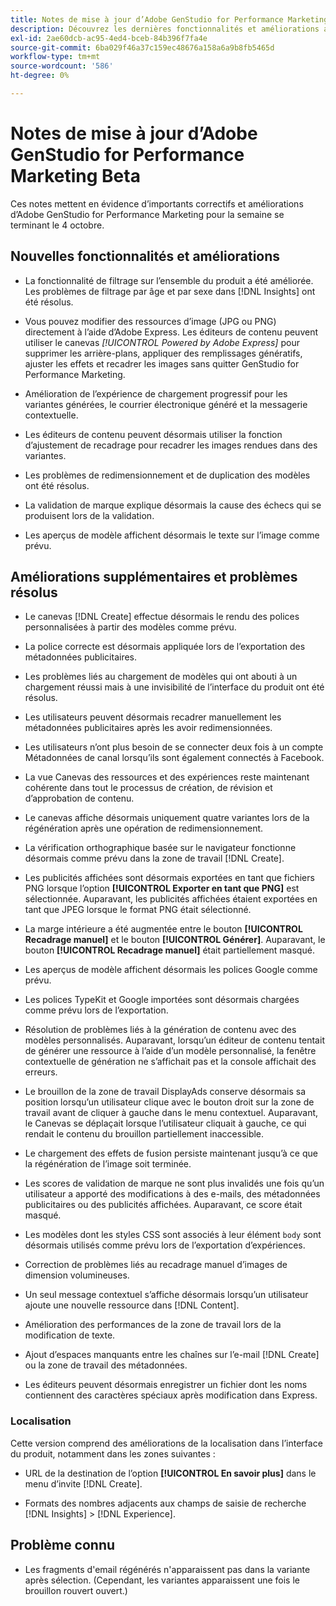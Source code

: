 ```yaml
---
title: Notes de mise à jour d’Adobe GenStudio for Performance Marketing Beta
description: Découvrez les dernières fonctionnalités et améliorations apportées à Adobe GenStudio for Performance Marketing.
exl-id: 2ae60dcb-ac95-4ed4-bceb-84b396f7fa4e
source-git-commit: 6ba029f46a37c159ec48676a158a6a9b8fb5465d
workflow-type: tm+mt
source-wordcount: '586'
ht-degree: 0%

---
```


# Notes de mise à jour d’Adobe GenStudio for Performance Marketing Beta

Ces notes mettent en évidence d’importants correctifs et améliorations d’Adobe GenStudio for Performance Marketing pour la semaine se terminant le 4 octobre.

## Nouvelles fonctionnalités et améliorations

* La fonctionnalité de filtrage sur l’ensemble du produit a été améliorée. Les problèmes de filtrage par âge et par sexe dans [!DNL Insights] ont été résolus.  <!-- GS-1198 -->

* Vous pouvez modifier des ressources d’image (JPG ou PNG) directement à l’aide d’Adobe Express. Les éditeurs de contenu peuvent utiliser le canevas _[!UICONTROL Powered by Adobe Express]_ pour supprimer les arrière-plans, appliquer des remplissages génératifs, ajuster les effets et recadrer les images sans quitter GenStudio for Performance Marketing. <!-- GS-4615 -->

* Amélioration de l’expérience de chargement progressif pour les variantes générées, le courrier électronique généré et la messagerie contextuelle. <!-- GS-4651 3062-->

* Les éditeurs de contenu peuvent désormais utiliser la fonction d’ajustement de recadrage pour recadrer les images rendues dans des variantes. <!-- GS-2342 -->

* Les problèmes de redimensionnement et de duplication des modèles ont été résolus. <!-- GS-4895 -->

* La validation de marque explique désormais la cause des échecs qui se produisent lors de la validation.

* Les aperçus de modèle affichent désormais le texte sur l’image comme prévu. <!-- GS-5917 -->

## Améliorations supplémentaires et problèmes résolus

* Le canevas [!DNL Create] effectue désormais le rendu des polices personnalisées à partir des modèles comme prévu. <!-- GS-3415 -->

* La police correcte est désormais appliquée lors de l’exportation des métadonnées publicitaires. <!-- GS-5875 -->

* Les problèmes liés au chargement de modèles qui ont abouti à un chargement réussi mais à une invisibilité de l’interface du produit ont été résolus. <!-- GS-4815 5650-->

* Les utilisateurs peuvent désormais recadrer manuellement les métadonnées publicitaires après les avoir redimensionnées. <!-- GS-5871 -->

* Les utilisateurs n’ont plus besoin de se connecter deux fois à un compte Métadonnées de canal lorsqu’ils sont également connectés à Facebook. <!-- GS-3009 -->

* La vue Canevas des ressources et des expériences reste maintenant cohérente dans tout le processus de création, de révision et d’approbation de contenu. <!-- GS-5877 -->

* Le canevas affiche désormais uniquement quatre variantes lors de la régénération après une opération de redimensionnement. <!-- GS-5869 -->

* La vérification orthographique basée sur le navigateur fonctionne désormais comme prévu dans la zone de travail [!DNL Create]. <!-- GS-5760 -->

* Les publicités affichées sont désormais exportées en tant que fichiers PNG lorsque l’option **[!UICONTROL Exporter en tant que PNG]** est sélectionnée. Auparavant, les publicités affichées étaient exportées en tant que JPEG lorsque le format PNG était sélectionné. <!-- GS-5545 -->

* La marge intérieure a été augmentée entre le bouton **[!UICONTROL Recadrage manuel]** et le bouton **[!UICONTROL Générer]**. Auparavant, le bouton **[!UICONTROL Recadrage manuel]** était partiellement masqué. <!-- GS-6084 -->

* Les aperçus de modèle affichent désormais les polices Google comme prévu. <!-- GS-5946 -->

* Les polices TypeKit et Google importées sont désormais chargées comme prévu lors de l’exportation. <!-- GS-5948 -->

* Résolution de problèmes liés à la génération de contenu avec des modèles personnalisés. Auparavant, lorsqu’un éditeur de contenu tentait de générer une ressource à l’aide d’un modèle personnalisé, la fenêtre contextuelle de génération ne s’affichait pas et la console affichait des erreurs. <!-- GS-5262 -->

* Le brouillon de la zone de travail DisplayAds conserve désormais sa position lorsqu’un utilisateur clique avec le bouton droit sur la zone de travail avant de cliquer à gauche dans le menu contextuel. Auparavant, le Canevas se déplaçait lorsque l’utilisateur cliquait à gauche, ce qui rendait le contenu du brouillon partiellement inaccessible.  <!-- GS-5687 -->

* Le chargement des effets de fusion persiste maintenant jusqu’à ce que la régénération de l’image soit terminée.  <!-- GS-5811 -->

* Les scores de validation de marque ne sont plus invalidés une fois qu’un utilisateur a apporté des modifications à des e-mails, des métadonnées publicitaires ou des publicités affichées. Auparavant, ce score était masqué. <!-- GS-5379 -->

* Les modèles dont les styles CSS sont associés à leur élément `body` sont désormais utilisés comme prévu lors de l’exportation d’expériences. <!-- GS-5947 -->

* Correction de problèmes liés au recadrage manuel d’images de dimension volumineuses. <!-- GS-6039 -->

* Un seul message contextuel s’affiche désormais lorsqu’un utilisateur ajoute une nouvelle ressource dans [!DNL Content]. <!-- GS-5020 -->

* Amélioration des performances de la zone de travail lors de la modification de texte.  <!-- GS-5118 -->

* Ajout d’espaces manquants entre les chaînes sur l’e-mail [!DNL Create] ou la zone de travail des métadonnées. <!-- GS-5019 -->

* Les éditeurs peuvent désormais enregistrer un fichier dont les noms contiennent des caractères spéciaux après modification dans Express. <!-- GS-6131 -->

### Localisation

Cette version comprend des améliorations de la localisation dans l’interface du produit, notamment dans les zones suivantes :

* URL de la destination de l’option **[!UICONTROL En savoir plus]** dans le menu d’invite [!DNL Create]. <!-- GS-5029 -->

* Formats des nombres adjacents aux champs de saisie de recherche [!DNL Insights] > [!DNL Experience]. <!-- GS-4494 -->

## Problème connu

* Les fragments d&#39;email régénérés n&#39;apparaissent pas dans la variante après sélection. (Cependant, les variantes apparaissent une fois le brouillon rouvert ouvert.) <!-- GS-5913 -->